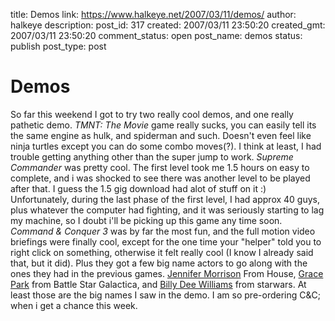 title: Demos
link: https://www.halkeye.net/2007/03/11/demos/
author: halkeye
description: 
post_id: 317
created: 2007/03/11 23:50:20
created_gmt: 2007/03/11 23:50:20
comment_status: open
post_name: demos
status: publish
post_type: post

# Demos

So far this weekend I got to try two really cool demos, and one really pathetic demo. _TMNT: The Movie_ game really sucks, you can easily tell its the same engine as hulk, and spiderman and such. Doesn't even feel like ninja turtles except you can do some combo moves(?). I think at least, I had trouble getting anything other than the super jump to work. _Supreme Commander_ was pretty cool. The first level took me 1.5 hours on easy to complete, and i was shocked to see there was another level to be played after that. I guess the 1.5 gig download had alot of stuff on it :) Unfortunately, during the last phase of the first level, I had approx 40 guys, plus whatever the computer had fighting, and it was seriously starting to lag my machine, so I doubt i'll be picking up this game any time soon. _Command & Conquer 3_ was by far the most fun, and the full motion video briefings were finally cool, except for the one time your "helper" told you to right click on something, otherwise it felt really cool (I know I already said that, but it did). Plus they got a few big name actors to go along with the ones they had in the previous games. [Jennifer Morrison](http://imdb.com/name/nm0607185/) From House, [Grace Park](http://imdb.com/name/nm0661825/) from Battle Star Galactica, and [Billy Dee Williams](http://imdb.com/name/nm0001850/) from starwars. At least those are the big names I saw in the demo. I am so pre-ordering C&C; when i get a chance this week.